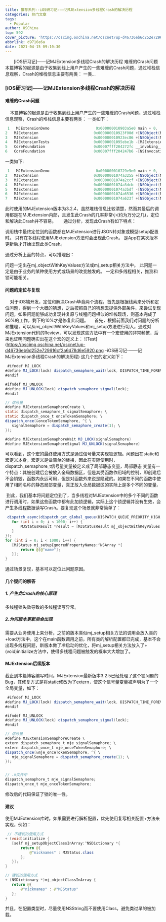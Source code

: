 ```yaml
---
title: 推荐系列--iOS研习记-——记MJExtension多线程Crash的解决历程
categories: 热门文章
tags:
  - Popular
author: OSChina
top: 592
cover_picture: 'https://oscimg.oschina.net/oscnet/up-d46736eb6d252e729616cf2a6d78d6e5920.png'
abbrlink: d9716e6a
date: 2021-04-15 09:10:30
---
```


&emsp;&emsp;[iOS研习记]——记MJExtension多线程Crash的解决历程 难缠的Crash问题 本篇博客的起源是由于收集到线上用户产生的一些难缠的Crash问题，通过堆栈信息观察，Crash的堆栈信息主要有两类： 一类...
<!-- more -->

                                                                                                                                                                                         
### [iOS研习记]——记MJExtension多线程Crash的解决历程 
 
#### 难缠的Crash问题 
    本篇博客的起源是由于收集到线上用户产生的一些难缠的Crash问题，通过堆栈信息观察，Crash的堆栈信息主要有两类： 
一类如下： 
 ```java 
  1   MJExtensionDemo                     0x000000010903a5e0 main + 0,
2   MJExtension                         0x000000010923f00d +[NSObject(MJClass) mj_setupBlockReturnValue:key:] + 333,
3   MJExtension                         0x000000010923ec86 +[NSObject(MJClass) mj_setupIgnoredPropertyNames:] + 70,
4   MJExtensionTests                    0x00000001095ebe1b -[MJExtensionTests testNestedModelArray] + 1467,
5   CoreFoundation                      0x00007fff204272fc __invoking___ + 140,
6   CoreFoundation                      0x00007fff204247b6 -[NSInvocation invoke] + 303,
  ```  
一类如下: 
 ```java 
  1   MJExtensionDemo                     0x000000010729e5e0 main + 0,
2   MJExtension                         0x00000001074a3255 +[NSObject(MJClass) mj_totalObjectsWithSelector:key:] + 453,
3   MJExtension                         0x00000001074a2ccf +[NSObject(MJClass) mj_totalIgnoredPropertyNames] + 47,
4   MJExtension                         0x00000001074a3dcb -[NSObject(MJKeyValue) mj_setKeyValues:context:] + 443,
5   MJExtension                         0x00000001074a3bdf -[NSObject(MJKeyValue) mj_setKeyValues:] + 79,
6   MJExtension                         0x00000001074a6536 +[NSObject(MJKeyValue) mj_objectWithKeyValues:context:] + 710,
7   MJExtension                         0x00000001074a623f +[NSObject(MJKeyValue) mj_objectWithKeyValues:] + 79,
  ```  
此时使用的MJExtension版本为3.2.4，虽然堆栈信息比较清楚，然而其最后的调用都是在MJExtension内部，且发生此Crash的几率非常小(约为万分之几)，定位和解决此Crash并不容易。 
     通过分析，发现此Crash有如下特点： 
 
 调用栈中最终定位到的函数都在MJExtension进行JSON转对象或模型setup配置时。 
 只有在多线程使用MJExtension方法时会出现此Crash。 
 是App在某次版本更新后才开始出现此类Crash。 
 
通过分析上面的特点，可以推理出： 
 
 问题一定出在mj_objectWithKeyValues方法或mj_setup相关方法中。 
 此问题一定是由于业务的某种使用方式或场景的改变触发的。 
 一定和多线程相关，推测和锁可能相关。 
 
 
#### 问题的定位与复现 
    对于iOS端开发，定位和解决Crash毕竟两个流程，首先是根据线索来分析和定位问题，得到一个大概的猜想，之后按照自己的猜想去提供外部条件，来尝试复现问题，如果问题能够成功复现并复原与线程问题相似的堆栈现场，则基本完成了90%的工作，剩下的10%才是修复此问题。 
    首先，根据前面我们对问题的分析和推理，可以从mj_objectWithKeyValues和mj_setup方法进行切入，通过对MJExtension代码的Review，可以发现这些方法中有一个宏使用的非常频繁，后来也证明问题确实出在这个宏的定义上： 
![Test](https://oscimg.oschina.net/oscnet/up-d46736eb6d252e729616cf2a6d78d6e5920.png -iOS研习记-——记MJExtension多线程Crash的解决历程) 
这几个宏的定义如下： 
 ```java 
  #ifndef MJ_LOCK
#define MJ_LOCK(lock) dispatch_semaphore_wait(lock, DISPATCH_TIME_FOREVER);
#endif

#ifndef MJ_UNLOCK
#define MJ_UNLOCK(lock) dispatch_semaphore_signal(lock);
#endif

// 信号量
#define MJExtensionSemaphoreCreate \
static dispatch_semaphore_t signalSemaphore; \
static dispatch_once_t onceTokenSemaphore; \
dispatch_once(&onceTokenSemaphore, ^{ \
    signalSemaphore = dispatch_semaphore_create(1); \
});

#define MJExtensionSemaphoreWait MJ_LOCK(signalSemaphore)
#define MJExtensionSemaphoreSignal MJ_UNLOCK(signalSemaphore)


  ```  
可以看到，这个宏的最终使用方式是通过信号量来实现锁逻辑。问题出在static和宏定义本身，宏定义是做简单的替换，因此在实际使用时，dispatch_semaphore_t信号量变量被定义成了局部静态变量，局部静态 变量有一个特点：其被创建后会被放入全局数据区，但是其受函数作用域的控制，即创建后不会销毁，函数内永远可用，但是对函数外来说是隐藏的。如果在不同的函数中使用了相同名称的静态局部变量，真正放入全局数据区的实际上是多个不同的变量。 
 
 到此，我们基本将问题定位到了，当多线程对MJExtension中的多个不同的函数进行调用时，如果这些函数中都有此加锁逻辑，实际上这个锁逻辑并没有生效，会产生多线程数据读写Crash。要复现这个场景就非常简单了： 
 ```java 
  dispatch_async(dispatch_get_global_queue(DISPATCH_QUEUE_PRIORITY_HIGH, 0), ^{
    for (int i = 0; i < 1000; i++) {
        MJStatusResult *result = [MJStatusResult mj_objectWithKeyValues:dict];
    }
});
for (int i = 0; i < 1000; i++) {
    [MJStatus mj_setupIgnoredPropertyNames:^NSArray *{
        return @[@"name"];
    }];
}
  ```  
通过场景复现，基本可以定位此问题原因。 
 
#### 几个疑问的解答 
 
##### 1. 产生此Crash的核心原理 
多线程锁失效导致的多线程读写异常。 
 
##### 2.为何版本更新后会出现 
需要从业务使用上来分析，之前的版本类似mj_setup相关方法的调用会放入类的+load方法中，这个在main函数调用之前，所有类的解析配置都已完成，基本不会出现多线程问题，新版本做了冷启动的优化，将mj_setup相关方法放入了+(void)initialize方法中，使得多线程问题被触发的概率大大增加了。 
 
#### MJExtension后续版本 
截止到本篇博客编写时间，MJExtension最新版本3.2.5已经处理了这个锁问题的Bug，其修复方式是将static修改为了extern，使这个信号量变量被声明为了一个全局变量，如下： 
 ```java 
  #ifndef MJ_LOCK
#define MJ_LOCK(lock) dispatch_semaphore_wait(lock, DISPATCH_TIME_FOREVER);
#endif

#ifndef MJ_UNLOCK
#define MJ_UNLOCK(lock) dispatch_semaphore_signal(lock);
#endif

// 信号量
#define MJExtensionSemaphoreCreate \
extern dispatch_semaphore_t mje_signalSemaphore; \
extern dispatch_once_t mje_onceTokenSemaphore; \
dispatch_once(&mje_onceTokenSemaphore, ^{ \
    mje_signalSemaphore = dispatch_semaphore_create(1); \
});


// .m文件中
dispatch_semaphore_t mje_signalSemaphore;
dispatch_once_t mje_onceTokenSemaphore;
  ```  
修改后的代码保证了锁的唯一性。 
 
#### 建议 
使用MJExtension库时，如果需要进行解析配置，优先使用复写相关配置+方法来实现，例如： 
 ```java 
  // 不建议的使用方式
+ (void)initialize {
    [self mj_setupObjectClassInArray:^NSDictionary *{
        return @{
            @"nicknames" : MJStatus.class
        };
    }];
}

// 建议的使用方式
+ (NSDictionary *)mj_objectClassInArray {
    return @{
        @"nicknames" : @"MJStatus"
    };
}

  ```  
并且，在配置类型时，尽量使用NSString而不要使用Class，避免类过早的被加载。
                                        